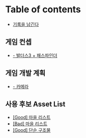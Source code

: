 # Table of contents

* [기록을 남긴다](README.md)

## 게임 컨셉

* [- 발더스3 + 패스파인더](undefined-1/3-+.md)

## 게임 개발 계획

* [- 카메라](undefined-2/undefined.md)

## 사용 후보 Asset List

* [\[Good\] 마을 리스트](asset-list/good.md)
* [\[Bad\] 마을 리스트](asset-list/bad.md)
* [\[Good\] 단순 구조물](asset-list/good-1.md)
